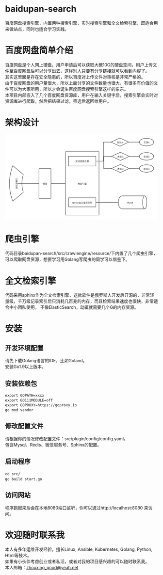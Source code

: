 # baidupan-search
百度网盘搜索引擎，内置两种搜索引擎，实时搜索引擎和全文检索引擎，既适合用来做站点，同时也适合学习实践。
# 百度网盘简单介绍
百度网盘是个人网上硬盘，用户申请后可以获取大概10G的硬盘空间，用户上传文件至百度网盘后可以分享出去，这样别人只要有分享链接就可以看到内容了。  
其实这里面是存在安全隐患的，所以百度对上传文件对审核是非常严格的。  
由于百度网盘的用户量很大，所以上面分享的文件数量也很大，有很多有价值的文件可以为大家所用，所以才会诞生百度网盘搜索引擎这样的东东。  
本项目内部嵌入了几个百度网盘资源库，用户在输入关键字后，搜索引擎会实时对资源库进行爬取，然后把结果过滤，筛选后返回给用户。
# 架构设计
![image](https://raw.githubusercontent.com/zhanghaohao/pictures/master/百度网盘搜索引擎.png)
# 爬虫引擎
代码目录baidupan-search/src/crawlengine/resource/下内置了几个爬虫引擎，可以爬取网盘资源，想要学习用Golang写爬虫的同学可以借鉴下。
# 全文检索引擎
代码采用sphinx作为全文检索引擎，这款软件是俄罗斯人开发后开源的，非常轻量级，千万级记录索引后只消耗几百兆的内存，而且检索结果速度也很快，非常适合中小团队使用。
不像ElasticSearch，动辄就需要几个G的内存资源。
# 安装
## 开发环境配置
请先下载Golang语言的IDE，比如Goland。    
安装Go1.9以上版本。
## 安装依赖包
```
export GOPATH=xxxx
export GO111MODULE=off
export GOPROXY=https://goproxy.io
go mod vendor
```
## 修改配置文件
请根据你的情况修改配置文件：src/plugin/config/config.yaml。     
包含Mysql、Redis、微信服务号、Sphinx的配置。
## 启动程序
`cd src/`  
`go build start.go`
## 访问网站
程序跑起来后会在本地8080端口监听，你可以通过http://localhost:8080 来访问。
# 欢迎随时联系我
本人有多年运维开发经验，擅长Linux, Ansible, Kubernetes, Golang, Python, Html等技术。     
如果有小伙伴考虑创业或者私活，或者对我的项目感兴趣的可以随时联系我。     
本人邮箱：zhouxing_good@yeah.net     

